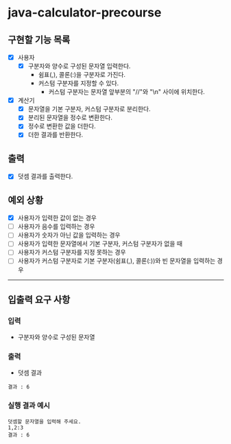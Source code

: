 # java-calculator-precourse

## 구현할 기능 목록

- [x] 사용자
    - [x] 구분자와 양수로 구성된 문자열 입력한다.
        - 쉼표(,), 콜론(:)을 구분자로 가진다.
        - 커스텀 구분자를 지정할 수 있다.
            - 커스텀 구분자는 문자열 앞부분의 "//"와 "\n" 사이에 위치한다.
- [x] 계산기
    - [x] 문자열을 기본 구분자, 커스텀 구분자로 분리한다.
    - [x] 분리된 문자열을 정수로 변환한다.
    - [x] 정수로 변환한 값을 더한다.
    - [x] 더한 결과를 반환한다.

## 출력

- [x] 덧셈 결과를 출력한다.

## 예외 상황

- [x] 사용자가 입력한 값이 없는 경우
- [ ] 사용자가 음수를 입력하는 경우
- [ ] 사용자가 숫자가 아닌 값을 입력하는 경우
- [ ] 사용자가 입력한 문자열에서 기본 구분자, 커스텀 구분자가 없을 때
- [ ] 사용자가 커스텀 구분자를 지정 못하는 경우
- [ ] 사용자가 커스텀 구분자로 기본 구분자(쉼표(,), 콜론(:))와 빈 문자열을 입력하는 경우

---

## 입출력 요구 사항

### 입력

- 구분자와 양수로 구성된 문자열

### 출력

- 덧셈 결과

```
결과 : 6
```

### 실행 결과 예시

```
덧셈할 문자열을 입력해 주세요.
1,2:3
결과 : 6
```